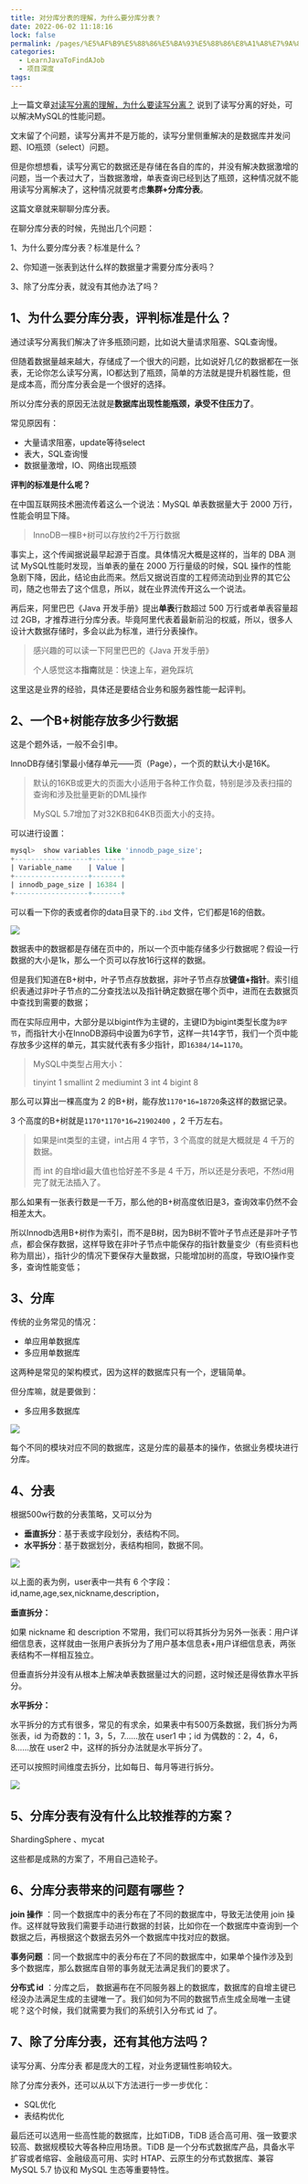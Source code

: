 ```yaml
---
title: 对分库分表的理解，为什么要分库分表？
date: 2022-06-02 11:18:16
lock: false
permalink: /pages/%E5%AF%B9%E5%88%86%E5%BA%93%E5%88%86%E8%A1%A8%E7%9A%84%E7%90%86%E8%A7%A3%EF%BC%8C%E4%B8%BA%E4%BB%80%E4%B9%88%E8%A6%81%E5%88%86%E5%BA%93%E5%88%86%E8%A1%A8%EF%BC%9F
categories:
  - LearnJavaToFindAJob
  - 项目深度
tags:
---
```

上一篇文章[对读写分离的理解，为什么要读写分离？](articles\项目深度\对读写分离的理解，为什么要读写分离？.md) 说到了读写分离的好处，可以解决MySQL的性能问题。

文末留了个问题，读写分离并不是万能的，读写分里侧重解决的是数据库并发问题、IO瓶颈（select）问题。

但是你想想看，读写分离它的数据还是存储在各自的库的，并没有解决数据激增的问题，当一个表过大了，当数据激增，单表查询已经到达了瓶颈，这种情况就不能用读写分离解决了，这种情况就要考虑**集群+分库分表**。

这篇文章就来聊聊分库分表。

在聊分库分表的时候，先抛出几个问题：

1、为什么要分库分表？标准是什么？

2、你知道一张表到达什么样的数据量才需要分库分表吗？

3、除了分库分表，就没有其他办法了吗？



## 1、为什么要分库分表，评判标准是什么？

通过读写分离我们解决了许多瓶颈问题，比如说大量请求阻塞、SQL查询慢。

但随着数据量越来越大，存储成了一个很大的问题，比如说好几亿的数据都在一张表，无论你怎么读写分离，IO都达到了瓶颈，简单的方法就是提升机器性能，但是成本高，而分库分表会是一个很好的选择。



所以分库分表的原因无法就是**数据库出现性能瓶颈，承受不住压力了**。

常见原因有：

- 大量请求阻塞，update等待select
- 表大，SQL查询慢
- 数据量激增，IO、网络出现瓶颈

**评判的标准是什么呢？**

在中国互联网技术圈流传着这么一个说法：MySQL 单表数据量大于 2000  万行，性能会明显下降。

> InnoDB一棵B+树可以存放约2千万行数据

事实上，这个传闻据说最早起源于百度。具体情况大概是这样的，当年的 DBA 测试 MySQL性能时发现，当单表的量在  2000 万行量级的时候，SQL  操作的性能急剧下降，因此，结论由此而来。然后又据说百度的工程师流动到业界的其它公司，随之也带去了这个信息，所以，就在业界流传开这么一个说法。

再后来，阿里巴巴《Java 开发手册》提出**单表**行数超过 500 万行或者单表容量超过 2GB，才推荐进行分库分表。毕竟阿里代表着最新前沿的权威，所以，很多人设计大数据存储时，多会以此为标准，进行分表操作。

> 感兴趣的可以读一下阿里巴巴的《Java 开发手册》
>
> 个人感觉这本**指南**就是：快速上车，避免踩坑

这里这是业界的经验，具体还是要结合业务和服务器性能一起评判。



## 2、一个B+树能存放多少行数据

这是个题外话，一般不会引申。

InnoDB存储引擎最小储存单元——页（Page），一个页的默认大小是16K。

> 默认的16KB或更大的页面大小适用于各种工作负载，特别是涉及表扫描的查询和涉及批量更新的DML操作
>
> MySQL 5.7增加了对32KB和64KB页面大小的支持。

可以进行设置：

```sql
mysql>  show variables like 'innodb_page_size';
+------------------+-------+
| Variable_name    | Value |
+------------------+-------+
| innodb_page_size | 16384 |
+------------------+-------+
```

可以看一下你的表或者你的data目录下的`.ibd` 文件，它们都是16的倍数。

![](https://cdn.jsdelivr.net/gh/DogerRain/image@main/img2/image-20210401170724958.png)

数据表中的数据都是存储在页中的，所以一个页中能存储多少行数据呢？假设一行数据的大小是1k，那么一个页可以存放16行这样的数据。

但是我们知道在B+树中，叶子节点存放数据，非叶子节点存放**键值+指针**。索引组织表通过非叶子节点的二分查找法以及指针确定数据在哪个页中，进而在去数据页中查找到需要的数据；



而在实际应用中，大部分是以bigint作为主键的，主键ID为bigint类型长度为`8字节`，而指针大小在InnoDB源码中设置为6字节，这样一共14字节，我们一个页中能存放多少这样的单元，其实就代表有多少指针，即`16384/14=1170`。

> MySQL中类型占用大小：
>
> tinyint     1
> smallint   2
> mediumint 3
> int        4
> bigint     8

 那么可以算出一棵高度为 2 的B+树，能存放`1170*16=18720`条这样的数据记录。

3 个高度的B+树就是`1170*1170*16=21902400` ，2 千万左右。

> 如果是int类型的主键，int占用 4 字节，3 个高度的就是大概就是 4 千万的数据。
>
> 而 int 的自增id最大值也恰好差不多是 4 千万，所以还是分表吧，不然id用完了就无法插入了。

那么如果有一张表行数是一千万，那么他的B+树高度依旧是3，查询效率仍然不会相差太大。

所以Innodb选用B+树作为索引，而不是B树，因为B树不管叶子节点还是非叶子节点，都会保存数据，这样导致在非叶子节点中能保存的指针数量变少（有些资料也称为扇出），指针少的情况下要保存大量数据，只能增加树的高度，导致IO操作变多，查询性能变低；



## 3、分库

传统的业务常见的情况：

- 单应用单数据库
- 多应用单数据库

这两种是常见的架构模式，因为这样的数据库只有一个，逻辑简单。

但分库嘛，就是要做到：

- 多应用多数据库

![](https://cdn.jsdelivr.net/gh/DogerRain/image@main/img2/image-20210401175925979.png)

每个不同的模块对应不同的数据库，这是分库的最基本的操作，依据业务模块进行分库。



## 4、分表

根据500w行数的分表策略，又可以分为

- **垂直拆分**：基于表或字段划分，表结构不同。
- **水平拆分**：基于数据划分，表结构相同，数据不同。

![](https://cdn.jsdelivr.net/gh/DogerRain/image@main/img-20210401/image-20210401180244561.png)

以上面的表为例，user表中一共有 6 个字段：id,name,age,sex,nickname,description， 

**垂直拆分：**

如果 nickname 和 description 不常用，我们可以将其拆分为另外一张表：用户详细信息表，这样就由一张用户表拆分为了用户基本信息表+用户详细信息表，两张表结构不一样相互独立。

但垂直拆分并没有从根本上解决单表数据量过大的问题，这时候还是得依靠水平拆分。

**水平拆分：**

水平拆分的方式有很多，常见的有求余，如果表中有500万条数据，我们拆分为两张表，id 为奇数的：1，3，5，7……放在 user1 中；id 为偶数的：2，4，6，8……放在 user2 中，这样的拆分办法就是水平拆分了。

还可以按照时间维度去拆分，比如每日、每月等进行拆分。

![](https://cdn.jsdelivr.net/gh/DogerRain/image@main/img-20210401/image-20210401180340168.png)



## 5、分库分表有没有什么比较推荐的方案？

ShardingSphere 、mycat

这些都是成熟的方案了，不用自己造轮子。



## 6、分库分表带来的问题有哪些？

**join 操作** ：同一个数据库中的表分布在了不同的数据库中，导致无法使用 join 操作。这样就导致我们需要手动进行数据的封装，比如你在一个数据库中查询到一个数据之后，再根据这个数据去另外一个数据库中找对应的数据。

**事务问题** ：同一个数据库中的表分布在了不同的数据库中，如果单个操作涉及到多个数据库，那么数据库自带的事务就无法满足我们的要求了。

**分布式 id** ：分库之后， 数据遍布在不同服务器上的数据库，数据库的自增主键已经没办法满足生成的主键唯一了。我们如何为不同的数据节点生成全局唯一主键呢？这个时候，我们就需要为我们的系统引入分布式 id 了。



## 7、除了分库分表，还有其他方法吗？

读写分离、分库分表 都是庞大的工程，对业务逻辑性影响较大。

除了分库分表外，还可以从以下方法进行一步一步优化：

- SQL优化
- 表结构优化

最后还可以选用一些高性能的数据库，比如TiDB，TiDB 适合高可用、强一致要求较高、数据规模较大等各种应用场景。TiDB 是一个分布式数据库产品，具备水平扩容或者缩容、金融级高可用、实时 HTAP、云原生的分布式数据库、兼容 MySQL 5.7 协议和 MySQL 生态等重要特性。